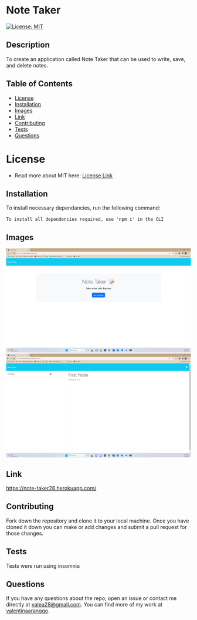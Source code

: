# Note Taker
 [![License: MIT](https://img.shields.io/badge/License-MIT-yellow.svg)](https://opensource.org/licenses/MIT)
  
  ## Description
  
  To create an application called Note Taker that can be used to write, save, and delete notes.


  ## Table of Contents
  * [License](#license)
  * [Installation](#installation)
  * [Images](#images)
  * [Link](#link)
  * [Contributing](#contributing)
  * [Tests](#tests)
  * [Questions](#questions)
  
  
  # License
  * Read more about MIT here: [License Link](https://opensource.org/licenses/MIT) 
  
  ## Installation
  
 To install necessary dependancies, run the following command:

 ```
 To install all dependencies required, use 'npm i' in the CLI
 ```
  ## Images
  ![Screenshot](https://github.com/Valentinaaranggo/NoteTaker/blob/main/Assets/Screenshot%202023-04-08%20223225.png)
  ![Screenshot](https://github.com/Valentinaaranggo/NoteTaker/blob/main/Assets/Screenshot%202023-04-08%20223337.png)
  
  ## Link 
  https://note-taker28.herokuapp.com/
  
  
  ## Contributing
  
  Fork down the repository and clone it to your local machine. Once you have cloned it down you can make or add changes and submit a pull request for those changes.
  
  ## Tests

  Tests were run using insomnia

  ## Questions
  
  If you have any questions about the repo, open an issue or contact me directly at valea28@gmail.com.
  You can find more of my work at [valentinaaranggo](https://github.com/valentinaaranggo/).


 

